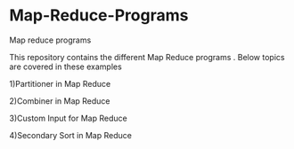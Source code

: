 # Map-Reduce-Programs
Map reduce programs

This repository contains the different Map Reduce programs . Below topics are covered in these examples

1)Partitioner in Map Reduce

2)Combiner in Map Reduce

3)Custom Input for Map Reduce

4)Secondary Sort in Map Reduce





